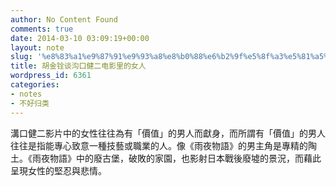 ```yaml
---
author: No Content Found
comments: true
date: 2014-03-10 03:09:19+00:00
layout: note
slug: '%e8%83%a1%e9%87%91%e9%93%a8%e8%b0%88%e6%b2%9f%e5%8f%a3%e5%81%a5%e4%ba%8c%e7%94%b5%e5%bd%b1%e9%87%8c%e7%9a%84%e5%a5%b3%e4%ba%ba'
title: 胡金铨谈沟口健二电影里的女人
wordpress_id: 6361
categories:
- notes
- 不好归类
---
```


溝口健二影片中的女性往往為有「價值」的男人而獻身，而所謂有「價值」的男人往往是指能專心致意一種技藝或職業的人。像《雨夜物語》的男主角是專精的陶土。《雨夜物語》中的廢古堡，破敗的家園，也影射日本戰後廢墟的景況，而藉此呈現女性的堅忍與悲情。

